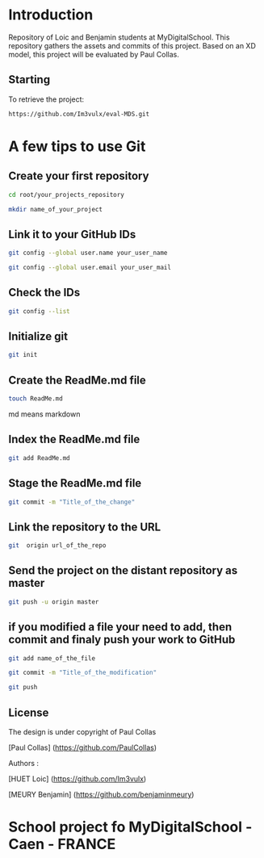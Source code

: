 
# Introduction

Repository of Loic and Benjamin students at MyDigitalSchool. This repository gathers the assets and commits of this project. Based on an XD model, this project will be evaluated by Paul Collas.
## Starting

To retrieve the project:

```bash
https://github.com/Im3vulx/eval-MDS.git
```

# A few tips to use Git

## Create your first repository

```bash
cd root/your_projects_repository
```

```bash
mkdir name_of_your_project
```

## Link it to your GitHub IDs

```bash
git config --global user.name your_user_name
```

```bash
git config --global user.email your_user_mail
```

## Check the IDs

```bash
git config --list
```

## Initialize git

```bash
git init
```

## Create the ReadMe.md file

```bash
touch ReadMe.md
```

md means markdown

## Index the ReadMe.md file

```bash
git add ReadMe.md
```

## Stage the ReadMe.md file

```bash
git commit -m "Title_of_the_change"
```

## Link the repository to the URL

```bash
git  origin url_of_the_repo
```

## Send the project on the distant repository as master

```bash
git push -u origin master
```

## if you modified a file your need to add, then commit and finaly push your work to GitHub

```bash
git add name_of_the_file
```

```bash
git commit -m "Title_of_the_modification"
```

```bash
git push
```
## License 

The design is under copyright of Paul Collas

[Paul Collas] (https://github.com/PaulCollas)

Authors :

[HUET Loic] (https://github.com/Im3vulx)

[MEURY Benjamin] (https://github.com/benjaminmeury)

School project fo MyDigitalSchool - Caen - FRANCE
=======

